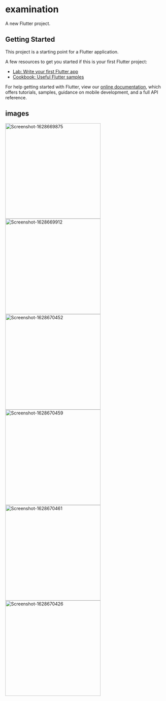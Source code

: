 # examination

A new Flutter project.

## Getting Started

This project is a starting point for a Flutter application.

A few resources to get you started if this is your first Flutter project:

- [Lab: Write your first Flutter app](https://flutter.dev/docs/get-started/codelab)
- [Cookbook: Useful Flutter samples](https://flutter.dev/docs/cookbook)

For help getting started with Flutter, view our
[online documentation](https://flutter.dev/docs), which offers tutorials,
samples, guidance on mobile development, and a full API reference.



## images
<a href="https://ibb.co/y8pShVz"><img src="https://i.ibb.co/GV9TsFZ/Screenshot-1628669875.png" alt="Screenshot-1628669875" border="0" height='300'></a><a target='_blank' href='https://imgbb.com/'></a>
<a href="https://ibb.co/s19FZ9c"><img src="https://i.ibb.co/B62g92v/Screenshot-1628669912.png" alt="Screenshot-1628669912" border="0" height='300'></a><a target='_blank' href='https://imgbb.com/'></a>
<a href="https://ibb.co/PrXxz6y"><img src="https://i.ibb.co/VLnVpqG/Screenshot-1628670452.png" alt="Screenshot-1628670452" border="0" height='300'><a target='_blank' href='https://imgbb.com/'></a>
<a href="https://ibb.co/mJ69QPh"><img src="https://i.ibb.co/p2JfCk4/Screenshot-1628670459.png" alt="Screenshot-1628670459" border="0" height='300'></a><a target='_blank' href='https://imgbb.com/'></a>
<a href="https://ibb.co/Kbqh7XK"><img src="https://i.ibb.co/HBz4YVh/Screenshot-1628670461.png" alt="Screenshot-1628670461" border="0" height='300'></a><a target='_blank' href='https://imgbb.com/'></a>
<a href="https://ibb.co/MkKHR1z"><img src="https://i.ibb.co/5hC35jQ/Screenshot-1628670426.png" alt="Screenshot-1628670426" border="0" height='300'></a><a target='_blank' href='https://imgbb.com/'></a>
